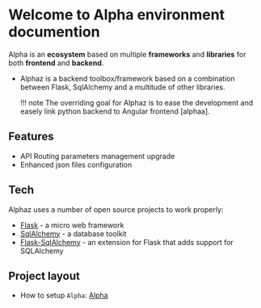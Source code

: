 # Welcome to Alpha environment documention

Alpha is an **ecosystem** based on multiple **frameworks** and **libraries** for both **frontend** and **backend**.

- Alphaz is a backend toolbox/framework based on a combination between Flask, SqlAlchemy and a multitude of other libraries.

    !!! note
        The overriding goal for Alphaz is to ease the development and easely link python backend to Angular frontend [alphaa].

## Features

-   API Routing parameters management upgrade
-   Enhanced json files configuration

## Tech

Alphaz uses a number of open source projects to work properly:

-   [Flask](https://flask.palletsprojects.com/en/1.1.x/) - a micro web framework
-   [SqlAlchemy](https://www.sqlalchemy.org/) - a database toolkit
-   [Flask-SqlAlchemy](https://flask-sqlalchemy.palletsprojects.com/en/2.x/) - an extension for Flask that adds support for SQLAlchemy
## Project layout

- How to setup `Alpha`: [Alpha](alpha_setup.md)
